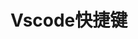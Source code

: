 # Vscode快捷键
<CodeSwitcher :languages="{mac:'MacOs',win:'Windows'}">
<template v-slot:mac>


 <iframe  
 height=850 
 width=90% 
 src="/html/vscode/mac.html"  
 frameborder=0  
 allowfullscreen>
 </iframe>
</template>
<template v-slot:win>

 <iframe  
 height=850 
 width=90% 
 src="/html/vscode/windows.html"  
 frameborder=0  
 allowfullscreen>
 </iframe>

</template>
</CodeSwitcher>

